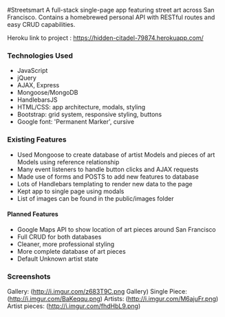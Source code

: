 #Streetsmart
A full-stack single-page app featuring street art across San Francisco. Contains a homebrewed personal API with RESTful routes and easy CRUD capabilities. 

Heroku link to project : <https://hidden-citadel-79874.herokuapp.com/>

### Technologies Used
* JavaScript
* jQuery
* AJAX, Express
* Mongoose/MongoDB
* HandlebarsJS
* HTML/CSS: app architecture, modals, styling
* Bootstrap: grid system, responsive styling, buttons
* Google font: 'Permanent Marker', cursive

### Existing Features
+ Used Mongoose to create database of artist Models and pieces of art Models using reference relationship
+ Many event listeners to handle button clicks and AJAX requests
+ Made use of forms and POSTS to add new features to database
+ Lots of Handlebars templating to render new data to the page
+ Kept app to single page using modals
+ List of images can be found in the public/images folder

#### Planned Features
- Google Maps API to show location of art pieces around San Francisco
- Full CRUD for both databases
- Cleaner, more professional styling
- More complete database of art pieces
- Default Unknown artist state

### Screenshots

Gallery: (http://i.imgur.com/z683T9C.png Gallery)
Single Piece: (http://i.imgur.com/BaKeqqu.png)
Artists: (http://i.imgur.com/M6ajuFr.png)
Artist pieces: (http://i.imgur.com/fhdHbL9.png)

